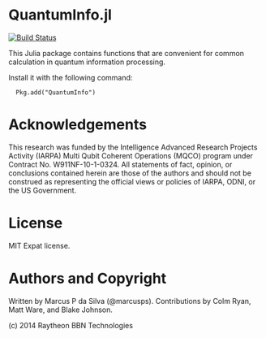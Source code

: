 # QuantumInfo.jl

[![Build Status](https://travis-ci.org/BBN-Q/QuantumInfo.jl.svg?branch=master)](https://travis-ci.org/BBN-Q/QuantumInfo.jl)

This Julia package contains functions that are convenient for common
calculation in quantum information processing. 

Install it with the following command:

	  Pkg.add("QuantumInfo")

# Acknowledgements

This research was funded by the Intelligence Advanced Research
Projects Activity (IARPA) Multi Qubit Coherent Operations (MQCO)
program under Contract No. W911NF-10-1-0324. All statements of fact,
opinion, or conclusions contained herein are those of the authors and
should not be construed as representing the official views or policies
of IARPA, ODNI, or the US Government.

# License

MIT Expat license.

# Authors and Copyright

Written by Marcus P da Silva (@marcusps). Contributions by Colm Ryan, Matt Ware, and Blake Johnson.

(c) 2014 Raytheon BBN Technologies



